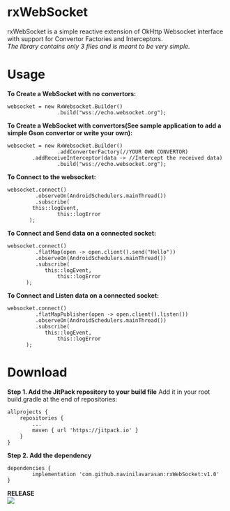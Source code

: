 # rxWebSocket

rxWebSocket is a simple reactive extension of OkHttp Websocket interface with support for Convertor Factories and Interceptors.
<br><i>The library contains only 3 files and is meant to be very simple.</i>

# Usage

<b> To Create a WebSocket with no convertors: </b>
```
websocket = new RxWebsocket.Builder()
                .build("wss://echo.websocket.org");
```

<b> To Create a WebSocket with convertors(See sample application to add a simple Gson convertor or write your own):</b>
```
websocket = new RxWebsocket.Builder()
                .addConverterFactory(//YOUR OWN CONVERTOR)
		.addReceiveInterceptor(data -> //Intercept the received data)
                .build("wss://echo.websocket.org");
```
		
<b> To Connect to the websocket:</b>
```
websocket.connect()
         .observeOn(AndroidSchedulers.mainThread())
         .subscribe(
	  	this::logEvent,
                this::logError
	   );
```
	   
<b> To Connect and Send data on a connected socket:</b>
```
websocket.connect()
         .flatMap(open -> open.client().send("Hello"))
         .observeOn(AndroidSchedulers.mainThread())
         .subscribe(
         	this::logEvent,
                this::logError
	  );
```

<b> To Connect and Listen data on a connected socket:</b>
```
websocket.connect()
         .flatMapPublisher(open -> open.client().listen())
         .observeOn(AndroidSchedulers.mainThread())
         .subscribe(
         	this::logEvent,
                this::logError
	  );
```

# Download

<b>Step 1. Add the JitPack repository to your build file</b>
Add it in your root build.gradle at the end of repositories:

	allprojects {
		repositories {
			...
			maven { url 'https://jitpack.io' }
		}
	}

<b>Step 2. Add the dependency</b>

	dependencies {
	        implementation 'com.github.navinilavarasan:rxWebSocket:v1.0'
	}


<b> RELEASE </b><br>
[![](https://jitpack.io/v/navinilavarasan/rxWebSocket.svg)](https://jitpack.io/#navinilavarasan/rxWebSocket)
